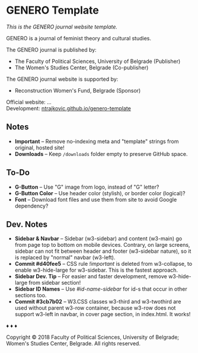 # GENERO Template

_This is the GENERO journal website template._

GENERO is a journal of feminist theory and cultural studies.

The GENERO journal is published by:

* The Faculty of Political Sciences, University of Belgrade (Publisher)
* The Women's Studies Center, Belgrade (Co-publisher)

The GENERO journal website is supported by:
* Reconstruction Women's Fund, Belgrade (Sponsor)

Official website: ...\
Development: [ntrajkovic.github.io/genero-template](https://ntrajkovic.github.io/genero-template)

## Notes

* **Important** &ndash; Remove no-indexing meta and "template" strings from original, hosted site!
* **Downloads** &ndash; Keep `/downloads` folder empty to preserve GitHub space.

## To-Do

* **G-Button** &ndash; Use "G" image from logo, instead of "G" letter?
* **G-Button Color** &ndash; Use header color (stylish), or border color (logical)?
* **Font** &ndash; Download font files and use them from site to avoid Google dependency?

## Dev. Notes

* **Sidebar & Navbar** &ndash; Sidebar (w3-sidebar) and content (w3-main) go from page top to bottom on mobile devices. Contrary, on large screens, sidebar can not fit between header and footer (w3-sidebar nature), so it is replaced by "normal" navbar (w3-left).
* **Commit #d40fee5** &ndash; CSS rule _!important_ is deleted from w3-collapse, to enable w3-hide-large for w3-sidebar. This is the fastest approach.
* **Sidebar Dev. Tip** &ndash; For easier and faster development, remove w3-hide-large from sidebar section!
* **Sidebar ID Names** &ndash; Use _#id-name-sidebar_ for id-s that occur in other sections too.
* **Commit #3cb7b02** &ndash; W3.CSS classes w3-third and w3-twothird are used without parent w3-row container, because w3-row does not support w3-left in navbar, in cover page section, in index.html. It works!

&diams; &diams; &diams;

Copyright &copy; 2018 Faculty of Political Sciences, University of Belgrade; Women's Studies Center, Belgrade. All rights reserved.
